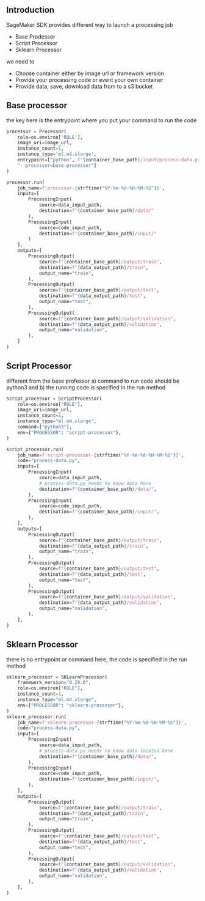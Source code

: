 ## Introduction
SageMaker SDK provides different way to launch a processing job 
- Base Prodessor 
- Script Processor 
- Sklearn Processor 

we need to 
- Choose container either by image url or framework version
- Provide your processing code or event your own container 
- Provide data, save, download data from to a s3 bucket 


## Base processor
the key here is the entrypoint where you put your command to run the code 
```py
processor = Processor(
    role=os.environ['ROLE'],
    image_uri=image_url,
    instance_count=1, 
    instance_type='ml.m4.xlarge',
    entrypoint=["python", f"{container_base_path}/input/process-data.py",
    "--processor=base-processor"]
)

processor.run(
    job_name=f'processor-{strftime("%Y-%m-%d-%H-%M-%S")}',
    inputs=[
        ProcessingInput(
            source=data_input_path,
            destination=f"{container_base_path}/data/"
        ),
        ProcessingInput(
            source=code_input_path,
            destination=f"{container_base_path}/input/"
        )
    ],
    outputs=[
        ProcessingOutput(
            source=f"{container_base_path}/output/train",
            destination=f"{data_output_path}/train",
            output_name="train",
        ),
        ProcessingOutput(
            source=f"{container_base_path}/output/test",
            destination=f"{data_output_path}/test",
            output_name="test",
        ),
        ProcessingOutput(
            source=f"{container_base_path}/output/validation",
            destination=f"{data_output_path}/validation",
            output_name="validation",
        ),
    ]
)

```
## Script Processor
different from the base professor a) command to run code should be python3 and b) the running code is specified in the run method
```py
script_processor = ScriptProcessor(
    role=os.environ["ROLE"],
    image_uri=image_url,
    instance_count=1,
    instance_type="ml.m4.xlarge",
    command=["python3"],
    env={"PROCESSOR": "script-processor"},
)

script_processor.run(
    job_name=f'script-processor-{strftime("%Y-%m-%d-%H-%M-%S")}',
    code="process-data.py",
    inputs=[
        ProcessingInput(
            source=data_input_path,
            # process-data.py needs to know data here
            destination=f"{container_base_path}/data/",
        ),
        ProcessingInput(
            source=code_input_path,
            destination=f"{container_base_path}/input/",
        ),
    ],
    outputs=[
        ProcessingOutput(
            source=f"{container_base_path}/output/train",
            destination=f"{data_output_path}/train",
            output_name="train",
        ),
        ProcessingOutput(
            source=f"{container_base_path}/output/test",
            destination=f"{data_output_path}/test",
            output_name="test",
        ),
        ProcessingOutput(
            source=f"{container_base_path}/output/validation",
            destination=f"{data_output_path}/validation",
            output_name="validation",
        ),
    ],
)
```

## Sklearn Processor
there is no entrypoint or command here, the code is specified in the run method 
```py
sklearn_processor = SKLearnProcessor(
    framework_version="0.20.0",
    role=os.environ["ROLE"],
    instance_count=1,
    instance_type="ml.m4.xlarge",
    env={"PROCESSOR": "sklearn-processor"},
)
sklearn_processor.run(
    job_name=f'sklearn-processor-{strftime("%Y-%m-%d-%H-%M-%S")}',
    code="process-data.py",
    inputs=[
        ProcessingInput(
            source=data_input_path,
            # process-data.py needs to know data located here
            destination=f"{container_base_path}/data/",
        ),
        ProcessingInput(
            source=code_input_path,
            destination=f"{container_base_path}/input/",
        ),
    ],
    outputs=[
        ProcessingOutput(
            source=f"{container_base_path}/output/train",
            destination=f"{data_output_path}/train",
            output_name="train",
        ),
        ProcessingOutput(
            source=f"{container_base_path}/output/test",
            destination=f"{data_output_path}/test",
            output_name="test",
        ),
        ProcessingOutput(
            source=f"{container_base_path}/output/validation",
            destination=f"{data_output_path}/validation",
            output_name="validation",
        ),
    ],
)
```
